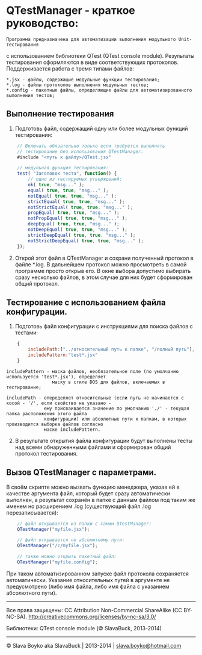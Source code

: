 QTestManager - краткое руководство:
==========================

    Программа предназначена для автоматизации выполнения модульного Unit-тестирования 
c использованием библиотеки QTest (QTest console module). Результаты тестирования оформляются 
в виде соответствующих протоколов. Поддерживается работа с тремя типами файлов:

    *.jsx - файлы, содержащие модульные функции тестирования;
    *.log - файлы протоколов выполнения модульных тестов;
    *.config - пакетные файлы, определяющие файлы для автоматизированного выполнения тестов;

Выполнение тестирования
------------------------------
1. Подготовь файл, содержащий одну или более модульных функций тестирования:

```js
    // Включать обязательно только если требуется выполнять
    // тестирование без использования QTestManager:
    #include "<путь к файлу>/QTest.jsx"

    // модульная функция тестирования:
    test( "Заголовок теста", function() {
        // одно из тестируемых утверждений:
        ok( true, "msg..." );
        equal( true, true, "msg..." );
        notEqual( true, true, "msg..." );
        strictEqual( true, true, "msg..." );
        notStrictEqual( true, true, "msg..." );
        propEqual( true, true, "msg..." );
        notPropEqual( true, true, "msg..." );
        deepEqual( true, true, "msg..." );
        notDeepEqual( true, true, "msg..." );
        strictDeepEqual( true, true, "msg..." );
        notStrictDeepEqual( true, true, "msg..." );        
    });
```
2. Открой этот файл в QTestManager и сохрани полученный протокол в файле *.log. 
В дальнейшем протокол можно просмотреть в самой программе просто открыв его. 
В окне выбора допустимо выбирать сразу несколько файлов, в этом случае для них 
будет сформирован общий протокол.

Тестирование с использованием файла конфигурации.
-------------------------------------------------------------
1. Подготовь файл конфигурации с инструкциями для поиска файлов с тестами:

```js
    {
        includePath:["../относительный путь к папке", "/полный путь"],
        includePattern:"test*.jsx"
    }
```

    includePattern - маска файлов, необязательное поле (по умолчанию используется 'test*.jsx'), определяет 
                     маску в стиле DOS для файлов, включаемых в тестирование;

    includePath - опеределяет относительные (если путь не начинается с косой - '/', если свойство не указано - 
                  ему присваивается значение по умолчанию './' - текущая папка расположения этого файла 
                  конфигурации) или абсолютные пути к папкам, в которых производится выборка файлов согласно 
                  маске includePattern.

2. В результате открытия файла конфигурации будут выполнены тесты над всеми обнаруженными файлами 
и сформирован общий протокол тестирования.
 
Вызов QTestManager с параметрами.
-------------------------------------------------------------

В своём скрипте можно вызвать функцию менеджера, указав ей в качестве аргумента файл, который 
будет сразу автоматически выполнен, а результат сохранён в папке с данным файлом под таким же 
именем но расширением .log (существующий файл .log перезаписывается):

```js
    // файл открывается из папки c самим QTestManager:
    QTestManager("myfile.jsx");

    // файл открывается по абсолютному пути:
    QTestManager("/c/myfile.jsx");

    // также можно открыть пакетный файл:
    QTestManager("myfile.config");
 ```

При таком автоматизированном запуске файл протокола сохраняется автоматически. Указание 
относительных путей в аргументе не предусмотрено (либо имя файла, либо имя файла с указанием 
абсолютного пути).

------------------------
Все права защищены:
CC Attribution Non-Commercial ShareAlike (CC BY-NC-SA).
http://creativecommons.org/licenses/by-nc-sa/3.0/

Библиотеки:
QTest console module (© SlavaBuck, 2013-2014)

------------------------
© Slava Boyko aka SlavaBuck | 2013-2014 | <slava.boyko@hotmail.com>